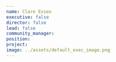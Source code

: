 ```yaml
---
name: Clare Essex
executive: false
director: false
lead: false
community_manager:   
position:  
project:  
image: ../assets/default_exec_image.png
---
```

